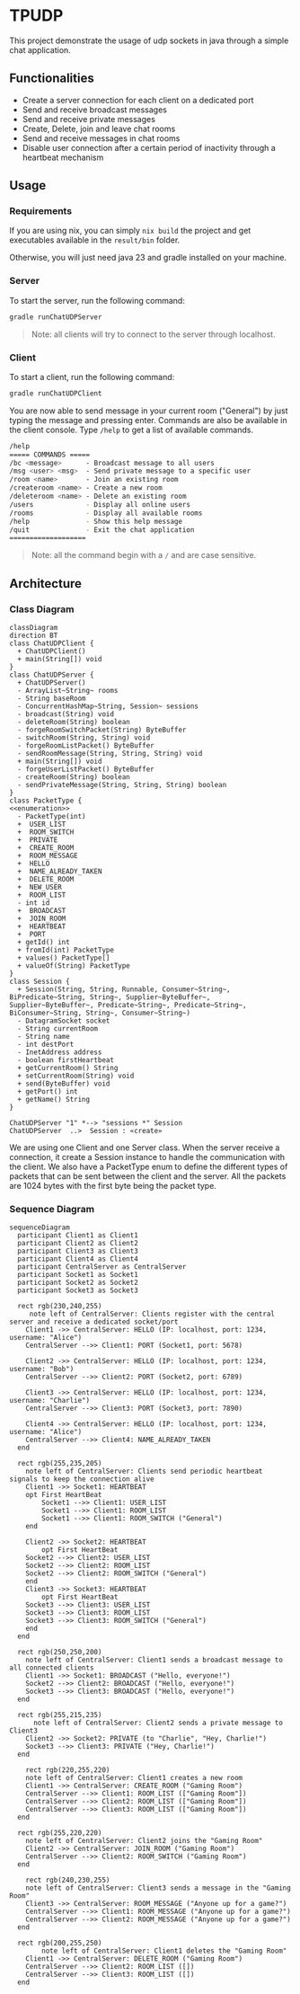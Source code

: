 # TPUDP

This project demonstrate the usage of udp sockets in java through a simple chat application.

## Functionalities

- Create a server connection for each client on a dedicated port
- Send and receive broadcast messages
- Send and receive private messages
- Create, Delete, join and leave chat rooms
- Send and receive messages in chat rooms
- Disable user connection after a certain period of inactivity through a heartbeat mechanism

## Usage

### Requirements

If you are using nix, you can simply `nix build` the project and get executables available in the `result/bin` folder.

Otherwise, you will just need java 23 and gradle installed on your machine.

### Server

To start the server, run the following command:

```bash
gradle runChatUDPServer
```

> Note: all clients will try to connect to the server through localhost.

### Client

To start a client, run the following command:

```bash
gradle runChatUDPClient
```

You are now able to send message in your current room ("General") by just typing the message and pressing enter.
Commands are also be available in the client console.
Type `/help` to get a list of available commands.
```bash
/help
===== COMMANDS =====
/bc <message>      - Broadcast message to all users
/msg <user> <msg>  - Send private message to a specific user
/room <name>       - Join an existing room
/createroom <name> - Create a new room
/deleteroom <name> - Delete an existing room
/users             - Display all online users
/rooms             - Display all available rooms
/help              - Show this help message
/quit              - Exit the chat application
===================
```

> Note: all the command begin with a `/` and are case sensitive.

## Architecture

### Class Diagram

```mermaid
classDiagram
direction BT
class ChatUDPClient {
  + ChatUDPClient()
  + main(String[]) void
}
class ChatUDPServer {
  + ChatUDPServer()
  - ArrayList~String~ rooms
  - String baseRoom
  - ConcurrentHashMap~String, Session~ sessions
  - broadcast(String) void
  - deleteRoom(String) boolean
  - forgeRoomSwitchPacket(String) ByteBuffer
  - switchRoom(String, String) void
  - forgeRoomListPacket() ByteBuffer
  - sendRoomMessage(String, String, String) void
  + main(String[]) void
  - forgeUserListPacket() ByteBuffer
  - createRoom(String) boolean
  - sendPrivateMessage(String, String, String) boolean
}
class PacketType {
<<enumeration>>
  - PacketType(int)
  +  USER_LIST
  +  ROOM_SWITCH
  +  PRIVATE
  +  CREATE_ROOM
  +  ROOM_MESSAGE
  +  HELLO
  +  NAME_ALREADY_TAKEN
  +  DELETE_ROOM
  +  NEW_USER
  +  ROOM_LIST
  - int id
  +  BROADCAST
  +  JOIN_ROOM
  +  HEARTBEAT
  +  PORT
  + getId() int
  + fromId(int) PacketType
  + values() PacketType[]
  + valueOf(String) PacketType
}
class Session {
  + Session(String, String, Runnable, Consumer~String~, BiPredicate~String, String~, Supplier~ByteBuffer~, Supplier~ByteBuffer~, Predicate~String~, Predicate~String~, BiConsumer~String, String~, Consumer~String~)
  - DatagramSocket socket
  - String currentRoom
  - String name
  - int destPort
  - InetAddress address
  - boolean firstHeartbeat
  + getCurrentRoom() String
  + setCurrentRoom(String) void
  + send(ByteBuffer) void
  + getPort() int
  + getName() String
}

ChatUDPServer "1" *--> "sessions *" Session
ChatUDPServer  ..>  Session : «create»
```

We are using one Client and one Server class.
When the server receive a connection, it create a Session instance to handle the communication with the client.
We also have a PacketType enum to define the different types of packets that can be sent between the client and the server.
All the packets are 1024 bytes with the first byte being the packet type.

### Sequence Diagram

```mermaid
sequenceDiagram
  participant Client1 as Client1
  participant Client2 as Client2
  participant Client3 as Client3
  participant Client4 as Client4
  participant CentralServer as CentralServer
  participant Socket1 as Socket1
  participant Socket2 as Socket2
  participant Socket3 as Socket3

  rect rgb(230,240,255)
     note left of CentralServer: Clients register with the central server and receive a dedicated socket/port
    Client1 ->> CentralServer: HELLO (IP: localhost, port: 1234, username: "Alice")
    CentralServer -->> Client1: PORT (Socket1, port: 5678)

    Client2 ->> CentralServer: HELLO (IP: localhost, port: 1234, username: "Bob")
    CentralServer -->> Client2: PORT (Socket2, port: 6789)

    Client3 ->> CentralServer: HELLO (IP: localhost, port: 1234, username: "Charlie")
    CentralServer -->> Client3: PORT (Socket3, port: 7890)

    Client4 ->> CentralServer: HELLO (IP: localhost, port: 1234, username: "Alice")
    CentralServer -->> Client4: NAME_ALREADY_TAKEN
  end

  rect rgb(255,235,205)
    note left of CentralServer: Clients send periodic heartbeat signals to keep the connection alive
    Client1 ->> Socket1: HEARTBEAT
    opt First HeartBeat
        Socket1 -->> Client1: USER_LIST
        Socket1 -->> Client1: ROOM_LIST
        Socket1 -->> Client1: ROOM_SWITCH ("General")
    end

    Client2 ->> Socket2: HEARTBEAT
        opt First HeartBeat
    Socket2 -->> Client2: USER_LIST
    Socket2 -->> Client2: ROOM_LIST
    Socket2 -->> Client2: ROOM_SWITCH ("General")
    end
    Client3 ->> Socket3: HEARTBEAT
        opt First HeartBeat
    Socket3 -->> Client3: USER_LIST
    Socket3 -->> Client3: ROOM_LIST
    Socket3 -->> Client3: ROOM_SWITCH ("General")
    end
  end

  rect rgb(250,250,200)
    note left of CentralServer: Client1 sends a broadcast message to all connected clients
    Client1 ->> Socket1: BROADCAST ("Hello, everyone!")
    Socket2 -->> Client2: BROADCAST ("Hello, everyone!")
    Socket3 -->> Client3: BROADCAST ("Hello, everyone!")
  end

  rect rgb(255,215,235)
      note left of CentralServer: Client2 sends a private message to Client3
    Client2 ->> Socket2: PRIVATE (to "Charlie", "Hey, Charlie!")
    Socket3 -->> Client3: PRIVATE ("Hey, Charlie!")
  end

    rect rgb(220,255,220)
    note left of CentralServer: Client1 creates a new room
    Client1 ->> CentralServer: CREATE_ROOM ("Gaming Room")
    CentralServer -->> Client1: ROOM_LIST (["Gaming Room"])
    CentralServer -->> Client2: ROOM_LIST (["Gaming Room"])
    CentralServer -->> Client3: ROOM_LIST (["Gaming Room"])
  end

  rect rgb(255,220,220)
    note left of CentralServer: Client2 joins the "Gaming Room"
    Client2 ->> CentralServer: JOIN_ROOM ("Gaming Room")
    CentralServer -->> Client2: ROOM_SWITCH ("Gaming Room")
  end

    rect rgb(240,230,255)
    note left of CentralServer: Client3 sends a message in the "Gaming Room"
    Client3 ->> CentralServer: ROOM_MESSAGE ("Anyone up for a game?")
    CentralServer -->> Client1: ROOM_MESSAGE ("Anyone up for a game?")
    CentralServer -->> Client2: ROOM_MESSAGE ("Anyone up for a game?")
  end

  rect rgb(200,255,250)
        note left of CentralServer: Client1 deletes the "Gaming Room"
    Client1 ->> CentralServer: DELETE_ROOM ("Gaming Room")
    CentralServer -->> Client2: ROOM_LIST ([])
    CentralServer -->> Client3: ROOM_LIST ([])
  end
```
